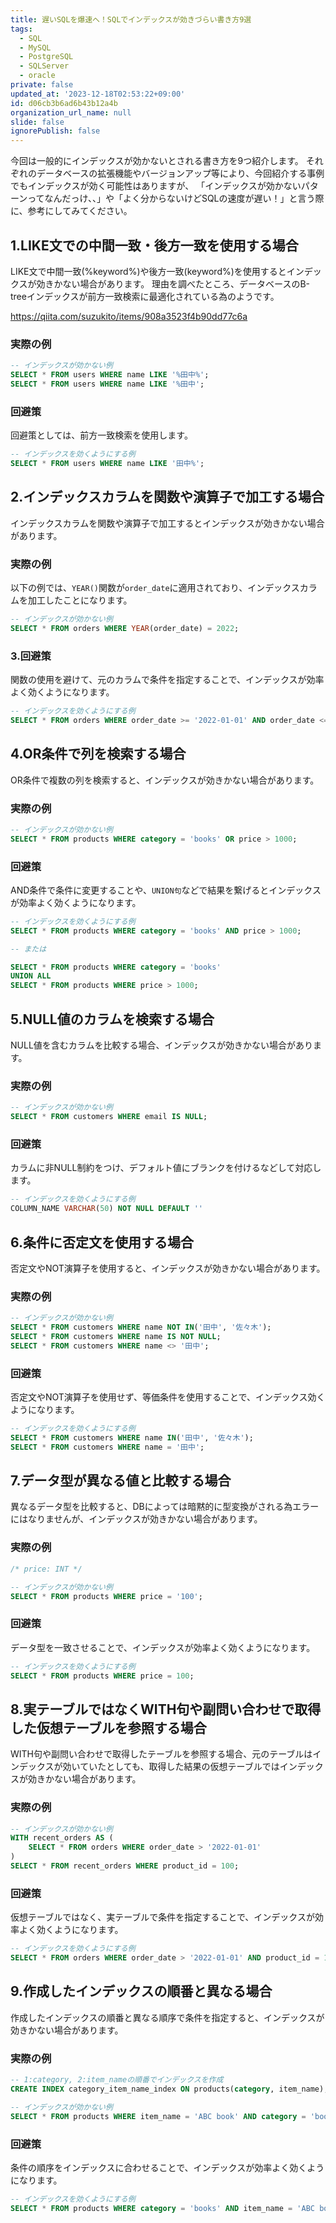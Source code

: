 ```yaml
---
title: 遅いSQLを爆速へ！SQLでインデックスが効きづらい書き方9選
tags:
  - SQL
  - MySQL
  - PostgreSQL
  - SQLServer
  - oracle
private: false
updated_at: '2023-12-18T02:53:22+09:00'
id: d06cb3b6ad6b43b12a4b
organization_url_name: null
slide: false
ignorePublish: false
---
```


今回は一般的にインデックスが効かないとされる書き方を9つ紹介します。
それぞれのデータベースの拡張機能やバージョンアップ等により、今回紹介する事例でもインデックスが効く可能性はありますが、
「インデックスが効かないパターンってなんだっけ、、」や「よく分からないけどSQLの速度が遅い！」と言う際に、参考にしてみてください。

## 1.LIKE文での中間一致・後方一致を使用する場合

LIKE文で中間一致(%keyword%)や後方一致(keyword%)を使用するとインデックスが効きかない場合があります。
理由を調べたところ、データベースのB-treeインデックスが前方一致検索に最適化されている為のようです。

https://qiita.com/suzukito/items/908a3523f4b90dd77c6a

### 実際の例

```sql
-- インデックスが効かない例
SELECT * FROM users WHERE name LIKE '%田中%';
SELECT * FROM users WHERE name LIKE '%田中';
```

### 回避策

回避策としては、前方一致検索を使用します。

```sql
-- インデックスを効くようにする例
SELECT * FROM users WHERE name LIKE '田中%';
```


## 2.インデックスカラムを関数や演算子で加工する場合

インデックスカラムを関数や演算子で加工するとインデックスが効きかない場合があります。

### 実際の例

以下の例では、`YEAR()`関数が`order_date`に適用されており、インデックスカラムを加工したことになります。

```sql
-- インデックスが効かない例
SELECT * FROM orders WHERE YEAR(order_date) = 2022;
```

### 3.回避策

関数の使用を避けて、元のカラムで条件を指定することで、インデックスが効率よく効くようになります。

```sql
-- インデックスを効くようにする例
SELECT * FROM orders WHERE order_date >= '2022-01-01' AND order_date <= '2023-12-31';
```


## 4.OR条件で列を検索する場合

OR条件で複数の列を検索すると、インデックスが効きかない場合があります。

### 実際の例

```sql
-- インデックスが効かない例
SELECT * FROM products WHERE category = 'books' OR price > 1000;
```

### 回避策

AND条件で条件に変更することや、`UNION句`などで結果を繋げるとインデックスが効率よく効くようになります。

```sql
-- インデックスを効くようにする例
SELECT * FROM products WHERE category = 'books' AND price > 1000;

-- または

SELECT * FROM products WHERE category = 'books'
UNION ALL
SELECT * FROM products WHERE price > 1000;
```



## 5.NULL値のカラムを検索する場合

NULL値を含むカラムを比較する場合、インデックスが効きかない場合があります。

### 実際の例

```sql
-- インデックスが効かない例
SELECT * FROM customers WHERE email IS NULL;
```

### 回避策

カラムに非NULL制約をつけ、デフォルト値にブランクを付けるなどして対応します。

```sql
-- インデックスを効くようにする例
COLUMN_NAME VARCHAR(50) NOT NULL DEFAULT ''
```



## 6.条件に否定文を使用する場合

否定文やNOT演算子を使用すると、インデックスが効きかない場合があります。

### 実際の例

```sql
-- インデックスが効かない例
SELECT * FROM customers WHERE name NOT IN('田中', '佐々木');
SELECT * FROM customers WHERE name IS NOT NULL;
SELECT * FROM customers WHERE name <> '田中';
```

### 回避策

否定文やNOT演算子を使用せず、等価条件を使用することで、インデックス効くようになります。

```sql
-- インデックスを効くようにする例
SELECT * FROM customers WHERE name IN('田中', '佐々木');
SELECT * FROM customers WHERE name = '田中';
```



## 7.データ型が異なる値と比較する場合

異なるデータ型を比較すると、DBによっては暗黙的に型変換がされる為エラーにはなりませんが、インデックスが効きかない場合があります。

### 実際の例

```sql
/* price: INT */

-- インデックスが効かない例
SELECT * FROM products WHERE price = '100';
```

### 回避策

データ型を一致させることで、インデックスが効率よく効くようになります。

```sql
-- インデックスを効くようにする例
SELECT * FROM products WHERE price = 100;
```



## 8.実テーブルではなくWITH句や副問い合わせで取得した仮想テーブルを参照する場合

WITH句や副問い合わせで取得したテーブルを参照する場合、元のテーブルはインデックスが効いていたとしても、取得した結果の仮想テーブルではインデックスが効きかない場合があります。

### 実際の例

```sql
-- インデックスが効かない例
WITH recent_orders AS (
    SELECT * FROM orders WHERE order_date > '2022-01-01'
)
SELECT * FROM recent_orders WHERE product_id = 100;
```

### 回避策

仮想テーブルではなく、実テーブルで条件を指定することで、インデックスが効率よく効くようになります。

```sql
-- インデックスを効くようにする例
SELECT * FROM orders WHERE order_date > '2022-01-01' AND product_id = 100;
```



## 9.作成したインデックスの順番と異なる場合

作成したインデックスの順番と異なる順序で条件を指定すると、インデックスが効きかない場合があります。

### 実際の例

```sql
-- 1:category, 2:item_nameの順番でインデックスを作成
CREATE INDEX category_item_name_index ON products(category, item_name);
```

```sql
-- インデックスが効かない例
SELECT * FROM products WHERE item_name = 'ABC book' AND category = 'books';
```

### 回避策

条件の順序をインデックスに合わせることで、インデックスが効率よく効くようになります。

```sql
-- インデックスを効くようにする例
SELECT * FROM products WHERE category = 'books' AND item_name = 'ABC book';
```

